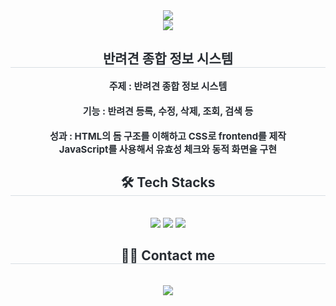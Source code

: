 <div align= "center">
    <img src="https://capsule-render.vercel.app/api?type=waving&color=auto&height=180&text=Dog%20Website%20Project&animation=fadeIn&fontColor=000000&fontSize=70" />
</div>
<div align= "center"> 
<img src="image/개.png"><br>
<div align= "center"> 
    <h2 style="border-bottom: 1px solid #d8dee4; color: #282d33;"> 반려견 종합 정보 시스템 </h2>        
    <div style="font-weight: 700; font-size: 15px; text-align: center; color: #282d33;"> 주제 : 반려견 종합 정보 시스템<br><br>
      기능 : 반려견 등록, 수정, 삭제, 조회, 검색 등<br><br>
      성과 : HTML의 돔 구조를 이해하고 CSS로 frontend를 제작<br>
        JavaScript를 사용해서 유효성 체크와 동적 화면을 구현 </div> 
    </div>
 <div align= "center">
    <h2 style="border-bottom: 1px solid #d8dee4; color: #282d33;"> 🛠️ Tech Stacks </h2> <br> 
    <div style="margin: 0 auto; text-align: center;" align= "center"> <img src="https://img.shields.io/badge/HTML5-E34F26?style=plastic&logo=HTML5&logoColor=white">
          <img src="https://img.shields.io/badge/CSS3-1572B6?style=plastic&logo=CSS3&logoColor=white">
          <img src="https://img.shields.io/badge/Javascript-F7DF1E?style=plastic&logo=Javascript&logoColor=white">
      </div>
 </div>
 <div align= "center">
    <h2 style="border-bottom: 1px solid #d8dee4; color: #282d33;"> 🧑‍💻 Contact me </h2> <br> 
    <div align= "center"> <a href=a8b223@naver.com> <img src="https://img.shields.io/badge/Naver-03C75A?style=plastic&logo=Naver&logoColor=white&link=a8b223@naver.com"> </a>
          </div>  <br> 
</div>
    
